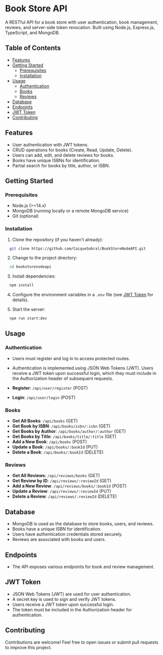 # Book Store API

A RESTful API for a book store with user authentication, book management, reviews, and server-side token revocation. Built using Node.js, Express.js, TypeScript, and MongoDB.

## Table of Contents

- [Features](#features)
- [Getting Started](#getting-started)
  - [Prerequisites](#prerequisites)
  - [Installation](#installation)
- [Usage](#usage)
  - [Authentication](#authentication)
  - [Books](#books)
  - [Reviews](#reviews)
- [Database](#database)
- [Endpoints](#endpoints)
- [JWT Token](#jwt-token)
- [Contributing](#contributing)

## Features

- User authentication with JWT tokens.
- CRUD operations for books (Create, Read, Update, Delete).
- Users can add, edit, and delete reviews for books.
- Books have unique ISBNs for identification.
- Partial search for books by title, author, or ISBN.

## Getting Started

### Prerequisites

- Node.js (>=14.x)
- MongoDB (running locally or a remote MongoDB service)
- Git (optional)

### Installation

1. Clone the repository (if you haven't already):

```bash
  git clone https://github.com/CaiqueSobral/BookStoreNodeAPI.git
```

2. Change to the project directory:

```bash
  cd bookstorenodeapi
```

3. Install dependencies:

```bash
  npm install
```

4. Configure the environment variables in a `.env` file (see [JWT Token](#jwt-token) for details).

5. Start the server:

```bash
  npm run start:dev
```

## Usage

### Authentication

- Users must register and log in to access protected routes.
- Authentication is implemented using JSON Web Tokens (JWT). Users receive a JWT token upon successful login, which they must include in the Authorization header of subsequent requests.

- **Register**: `/api/user/register` (POST)
- **Login**: `/api/user/login` (POST)

### Books

- **Get All Books**: `/api/books` (GET)
- **Get Book by ISBN**: `/api/books/isbn/:isbn` (GET)
- **Get Books by Author**: `/api/books/author/:author` (GET)
- **Get Books by Title**: `/api/books/title/:title` (GET)
- **Add a New Book**: `/api/books` (POST)
- **Update a Book**: `/api/books/:bookId` (PUT)
- **Delete a Book**: `/api/books/:bookId` (DELETE)

### Reviews

- **Get All Reviews**: `/api/reviews/books` (GET)
- **Get Review by ID**: `/api/reviews/:reviewId` (GET)
- **Add a New Review**: `/api/reviews/books/:bookId` (POST)
- **Update a Review**: `/api/reviews/:reviewId` (PUT)
- **Delete a Review**: `/api/reviews/:reviewId` (DELETE)

## Database

- MongoDB is used as the database to store books, users, and reviews.
- Books have a unique ISBN for identification.
- Users have authentication credentials stored securely.
- Reviews are associated with books and users.

## Endpoints

- The API exposes various endpoints for book and review management.

## JWT Token

- JSON Web Tokens (JWT) are used for user authentication.
- A secret key is used to sign and verify JWT tokens.
- Users receive a JWT token upon successful login.
- The token must be included in the Authorization header for authentication.

## Contributing

Contributions are welcome! Feel free to open issues or submit pull requests to improve this project.
